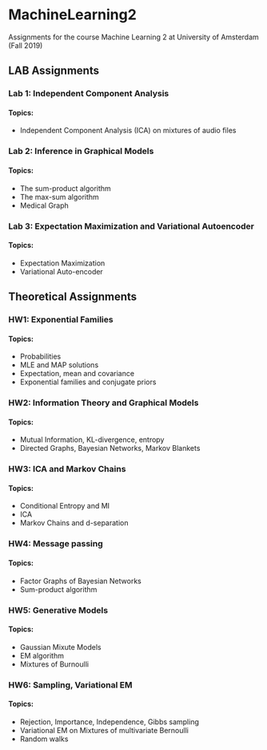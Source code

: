 # MachineLearning2
Assignments for the course Machine Learning 2 at University of Amsterdam (Fall 2019)

## LAB Assignments
### Lab 1: Independent Component Analysis
#### Topics:
- Independent Component Analysis (ICA) on mixtures of audio files

### Lab 2: Inference in Graphical Models
#### Topics:
- The sum-product algorithm
- The max-sum algorithm
- Medical Graph 

### Lab 3: Expectation Maximization and Variational Autoencoder
#### Topics:
- Expectation Maximization
- Variational Auto-encoder

## Theoretical Assignments
### HW1: Exponential Families
#### Topics:
- Probabilities
- MLE and MAP solutions
- Expectation, mean and covariance
- Exponential families and conjugate priors

### HW2: Information Theory and Graphical Models
#### Topics:
- Mutual Information, KL-divergence, entropy
- Directed Graphs, Bayesian Networks, Markov Blankets

### HW3: ICA and Markov Chains
#### Topics:
- Conditional Entropy and MI
- ICA
- Markov Chains and d-separation

### HW4: Message passing
#### Topics:
- Factor Graphs of Bayesian Networks
- Sum-product algorithm 

### HW5: Generative Models
#### Topics:
- Gaussian Mixute Models
- EM algorithm
- Mixtures of Burnoulli

### HW6: Sampling, Variational EM
#### Topics: 
- Rejection, Importance, Independence, Gibbs sampling
- Variational EM on Mixtures of multivariate Bernoulli
- Random walks





